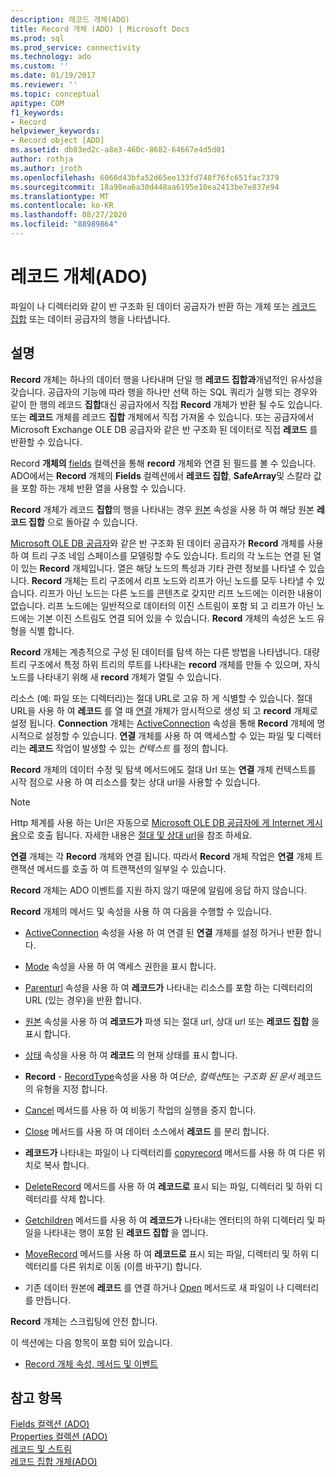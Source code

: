 ```yaml
---
description: 레코드 개체(ADO)
title: Record 개체 (ADO) | Microsoft Docs
ms.prod: sql
ms.prod_service: connectivity
ms.technology: ado
ms.custom: ''
ms.date: 01/19/2017
ms.reviewer: ''
ms.topic: conceptual
apitype: COM
f1_keywords:
- Record
helpviewer_keywords:
- Record object [ADO]
ms.assetid: db83ed2c-a8e3-460c-8682-64667e4d5d01
author: rothja
ms.author: jroth
ms.openlocfilehash: 6066d43bfa52d65ee133fd748f76fc651fac7379
ms.sourcegitcommit: 18a98ea6a30d448aa6195e10ea2413be7e837e94
ms.translationtype: MT
ms.contentlocale: ko-KR
ms.lasthandoff: 08/27/2020
ms.locfileid: "88989864"
---
```

# <a name="record-object-ado"></a>레코드 개체(ADO)
파일이 나 디렉터리와 같이 반 구조화 된 데이터 공급자가 반환 하는 개체 또는 [레코드 집합](./recordset-object-ado.md) 또는 데이터 공급자의 행을 나타냅니다.  
  
## <a name="remarks"></a>설명  
 **Record** 개체는 하나의 데이터 행을 나타내며 단일 행 **레코드 집합과**개념적인 유사성을 갖습니다. 공급자의 기능에 따라 행을 하나만 선택 하는 SQL 쿼리가 실행 되는 경우와 같이 한 행의 레코드 **집합**대신 공급자에서 직접 **Record** 개체가 반환 될 수도 있습니다. 또는 **레코드** 개체를 레코드 **집합** 개체에서 직접 가져올 수 있습니다. 또는 공급자에서 Microsoft Exchange OLE DB 공급자와 같은 반 구조화 된 데이터로 직접 **레코드** 를 반환할 수 있습니다.  
  
 Record **개체의** [fields](./fields-collection-ado.md) 컬렉션을 통해 **record** 개체와 연결 된 필드를 볼 수 있습니다. ADO에서는 **Record** 개체의 **Fields** 컬렉션에서 **레코드 집합**, **SafeArray**및 스칼라 값을 포함 하는 개체 반환 열을 사용할 수 있습니다.  
  
 **Record** 개체가 레코드 **집합**의 행을 나타내는 경우 [원본](./source-property-ado-record.md) 속성을 사용 하 여 해당 원본 **레코드 집합** 으로 돌아갈 수 있습니다.  
  
 [Microsoft OLE DB 공급자](../../guide/appendixes/microsoft-ole-db-provider-for-internet-publishing.md)와 같은 반 구조화 된 데이터 공급자가 **Record** 개체를 사용 하 여 트리 구조 네임 스페이스를 모델링할 수도 있습니다. 트리의 각 노드는 연결 된 열이 있는 **Record** 개체입니다. 열은 해당 노드의 특성과 기타 관련 정보를 나타낼 수 있습니다. **Record** 개체는 트리 구조에서 리프 노드와 리프가 아닌 노드를 모두 나타낼 수 있습니다. 리프가 아닌 노드는 다른 노드를 콘텐츠로 갖지만 리프 노드에는 이러한 내용이 없습니다. 리프 노드에는 일반적으로 데이터의 이진 스트림이 포함 되 고 리프가 아닌 노드에는 기본 이진 스트림도 연결 되어 있을 수 있습니다. **Record** 개체의 속성은 노드 유형을 식별 합니다.  
  
 **Record** 개체는 계층적으로 구성 된 데이터를 탐색 하는 다른 방법을 나타냅니다. 대량 트리 구조에서 특정 하위 트리의 루트를 나타내는 **record** 개체를 만들 수 있으며, 자식 노드를 나타내기 위해 새 **record** 개체가 열릴 수 있습니다.  
  
 리소스 (예: 파일 또는 디렉터리)는 절대 URL로 고유 하 게 식별할 수 있습니다. 절대 URL을 사용 하 여 **레코드** 를 열 때 [연결](./connection-object-ado.md) 개체가 암시적으로 생성 되 고 **record** 개체로 설정 됩니다. **Connection** 개체는 [ActiveConnection](./activeconnection-property-ado.md) 속성을 통해 **Record** 개체에 명시적으로 설정할 수 있습니다. **연결** 개체를 사용 하 여 액세스할 수 있는 파일 및 디렉터리는 **레코드** 작업이 발생할 수 있는 *컨텍스트* 를 정의 합니다.  
  
 **Record** 개체의 데이터 수정 및 탐색 메서드에도 절대 Url 또는 **연결** 개체 컨텍스트를 시작 점으로 사용 하 여 리소스를 찾는 상대 url을 사용할 수 있습니다.  
  
> [!NOTE]
>  Http 체계를 사용 하는 Url은 자동으로 [Microsoft OLE DB 공급자에 게 Internet 게시용](../../guide/appendixes/microsoft-ole-db-provider-for-internet-publishing.md)으로 호출 됩니다. 자세한 내용은 [절대 및 상대 url](../../guide/data/absolute-and-relative-urls.md)을 참조 하세요.  
  
 **연결** 개체는 각 **Record** 개체와 연결 됩니다. 따라서 **Record** 개체 작업은 **연결** 개체 트랜잭션 메서드를 호출 하 여 트랜잭션의 일부일 수 있습니다.  
  
 **Record** 개체는 ADO 이벤트를 지원 하지 않기 때문에 알림에 응답 하지 않습니다.  
  
 **Record** 개체의 메서드 및 속성을 사용 하 여 다음을 수행할 수 있습니다.  
  
-   [ActiveConnection](./activeconnection-property-ado.md) 속성을 사용 하 여 연결 된 **연결** 개체를 설정 하거나 반환 합니다.  
  
-   [Mode](./mode-property-ado.md) 속성을 사용 하 여 액세스 권한을 표시 합니다.  
  
-   [Parenturl](./parenturl-property-ado.md) 속성을 사용 하 여 **레코드가** 나타내는 리소스를 포함 하는 디렉터리의 URL (있는 경우)을 반환 합니다.  
  
-   [원본](./source-property-ado-record.md) 속성을 사용 하 여 **레코드가** 파생 되는 절대 url, 상대 url 또는 **레코드 집합** 을 표시 합니다.  
  
-   [상태](./state-property-ado.md) 속성을 사용 하 여 **레코드** 의 현재 상태를 표시 합니다.  
  
-   **Record**  -  [RecordType](./recordtype-property-ado.md)속성을 사용 하 여*단순*, *컬렉션*또는 *구조화 된 문서* 레코드의 유형을 지정 합니다.  
  
-   [Cancel](./cancel-method-ado.md) 메서드를 사용 하 여 비동기 작업의 실행을 중지 합니다.  
  
-   [Close](./close-method-ado.md) 메서드를 사용 하 여 데이터 소스에서 **레코드** 를 분리 합니다.  
  
-   **레코드가** 나타내는 파일이 나 디렉터리를 [copyrecord](./copyrecord-method-ado.md) 메서드를 사용 하 여 다른 위치로 복사 합니다.  
  
-   [DeleteRecord](./deleterecord-method-ado.md) 메서드를 사용 하 여 **레코드로** 표시 되는 파일, 디렉터리 및 하위 디렉터리를 삭제 합니다.  
  
-   [Getchildren](./getchildren-method-ado.md) 메서드를 사용 하 여 **레코드가** 나타내는 엔터티의 하위 디렉터리 및 파일을 나타내는 행이 포함 된 **레코드 집합** 을 엽니다.  
  
-   [MoveRecord](./moverecord-method-ado.md) 메서드를 사용 하 여 **레코드로** 표시 되는 파일, 디렉터리 및 하위 디렉터리를 다른 위치로 이동 (이름 바꾸기) 합니다.  
  
-   기존 데이터 원본에 **레코드** 를 연결 하거나 [Open](./open-method-ado-record.md) 메서드로 새 파일이 나 디렉터리를 만듭니다.  
  
 **Record** 개체는 스크립팅에 안전 합니다.  
  
 이 섹션에는 다음 항목이 포함 되어 있습니다.  
  
-   [Record 개체 속성, 메서드 및 이벤트](./record-object-properties-methods-and-events.md)  
  
## <a name="see-also"></a>참고 항목  
 [Fields 컬렉션 (ADO)](./fields-collection-ado.md)   
 [Properties 컬렉션 (ADO)](./properties-collection-ado.md)   
 [레코드 및 스트림](../../guide/data/records-and-streams.md)   
 [레코드 집합 개체(ADO)](./recordset-object-ado.md)